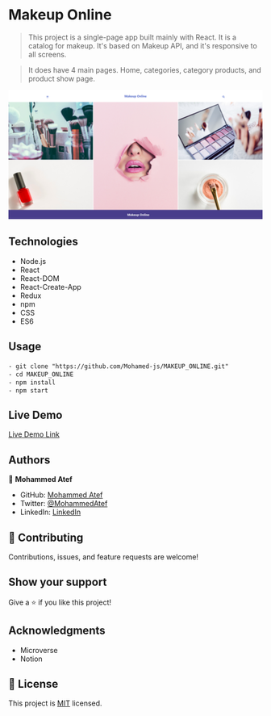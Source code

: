 # Makeup Online

> This project is a single-page app built mainly with React. It is a catalog for makeup. It's based on Makeup API, and it's responsive to all screens.

> It does have 4 main pages. Home, categories, category products, and product show page.

![screenshot](./screenshot.png)

## Technologies

- Node.js
- React
- React-DOM
- React-Create-App
- Redux
- npm
- CSS
- ES6

## Usage

```
- git clone "https://github.com/Mohamed-js/MAKEUP_ONLINE.git"
- cd MAKEUP_ONLINE
- npm install
- npm start
```

## Live Demo

[Live Demo Link](https://makeup-online.herokuapp.com/)

## Authors

👤 **Mohammed Atef**

- GitHub: [Mohammed Atef](https://github.com/Mohamed-js)
- Twitter: [@MohammedAtef](https://twitter.com/Demovejetta)
- LinkedIn: [LinkedIn](https://www.linkedin.com/in/mohamed-js/)

## 🤝 Contributing

Contributions, issues, and feature requests are welcome!

## Show your support

Give a ⭐️ if you like this project!

## Acknowledgments

- Microverse
- Notion

## 📝 License

This project is [MIT](https://github.com/Mohamed-js/Capstone-Project-1/blob/dev-area/LICENSE.md) licensed.
